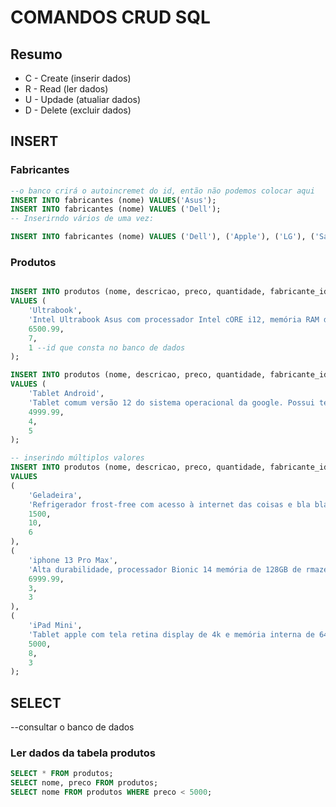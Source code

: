 # COMANDOS CRUD SQL

## Resumo

- C - Create (inserir dados)
- R - Read (ler dados)
- U - Updade (atualiar dados)
- D - Delete (excluir dados)

## INSERT 
### Fabricantes
``` sql
--o banco crirá o autoincremet do id, então não podemos colocar aqui
INSERT INTO fabricantes (nome) VALUES('Asus');
INSERT INTO fabricantes (nome) VALUES ('Dell');
-- Inserirndo vários de uma vez:

INSERT INTO fabricantes (nome) VALUES ('Dell'), ('Apple'), ('LG'), ('Samsung'), ('Brastemp');
```
### Produtos
``` sql

INSERT INTO produtos (nome, descricao, preco, quantidade, fabricante_id) 
VALUES (
    'Ultrabook',
    'Intel Ultrabook Asus com processador Intel cORE i12, memória RAM de 16GB e Windows 11',
    6500.99,
    7,
    1 --id que consta no banco de dados
);

INSERT INTO produtos (nome, descricao, preco, quantidade, fabricante_id) 
VALUES (
    'Tablet Android',
    'Tablet comum versão 12 do sistema operacional da google. Possui tela de 10 polegadas e armazenamento de 64GB',
    4999.99,
    4,
    5 
);
```

``` sql
-- inserindo múltiplos valores
INSERT INTO produtos (nome, descricao, preco, quantidade, fabricante_id) 
VALUES 
(
    'Geladeira',
    'Refrigerador frost-free com acesso à internet das coisas e bla bla bla',
    1500,
    10,
    6 
),
(
    'iphone 13 Pro Max',
    'Alta durabilidade, processador Bionic 14 memória de 128GB de rmazenamento e 6GB de RAM e caro pra caramba',
    6999.99,
    3,
    3 
),
(
    'iPad Mini',
    'Tablet apple com tela retina display de 4k e memória interna de 64GB e acesso gratuito ao iCloud',
    5000,
    8,
    3 
);
```
## SELECT
--consultar o banco de dados
### Ler dados da tabela produtos

``` sql
SELECT * FROM produtos;
SELECT nome, preco FROM produtos;
SELECT nome FROM produtos WHERE preco < 5000;
```